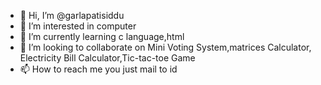 - 👋 Hi, I’m @garlapatisiddu
- 👀 I’m interested in computer
- 🌱 I’m currently learning c language,html
- 💞️ I’m looking to collaborate on Mini Voting System,matrices Calculator, Electricity Bill Calculator,Tic-tac-toe Game
- 📫 How to reach me you just mail to id 

<!---
garlapatisiddu/garlapatisiddu is a ✨ special ✨ repository because its `README.md` (this file) appears on your GitHub profile.
You can click the Preview link to take a look at your changes.
--->
